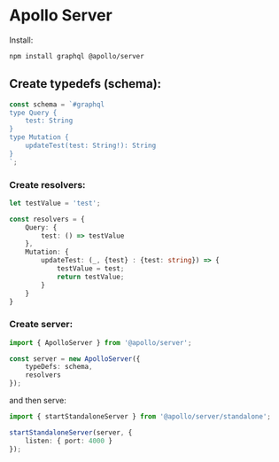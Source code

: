 # Apollo Server

Install:
```sh
npm install graphql @apollo/server
```

## Create typedefs (schema):
```ts
const schema = `#graphql
type Query {
    test: String
}
type Mutation {
    updateTest(test: String!): String
}
`;
```

### Create resolvers:
```ts
let testValue = 'test';

const resolvers = {
    Query: {
        test: () => testValue
    },
    Mutation: {
        updateTest: (_, {test} : {test: string}) => {
            testValue = test;
            return testValue;
        }
    }
}
```

### Create server:
```ts
import { ApolloServer } from '@apollo/server';

const server = new ApolloServer({
    typeDefs: schema,
    resolvers
});
```

and then serve:
```ts
import { startStandaloneServer } from '@apollo/server/standalone';

startStandaloneServer(server, {
    listen: { port: 4000 }
});
```
